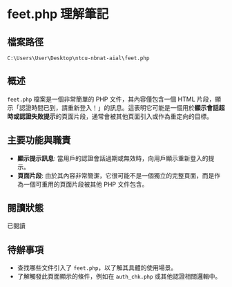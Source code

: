 # feet.php 理解筆記

## 檔案路徑
`C:\Users\User\Desktop\ntcu-nbnat-aial\feet.php`

## 概述
`feet.php` 檔案是一個非常簡單的 PHP 文件，其內容僅包含一個 HTML 片段，顯示「認證時間已到，請重新登入！」的訊息。這表明它可能是一個用於**顯示會話超時或認證失敗提示**的頁面片段，通常會被其他頁面引入或作為重定向的目標。

## 主要功能與職責
- **顯示提示訊息**: 當用戶的認證會話過期或無效時，向用戶顯示重新登入的提示。
- **頁面片段**: 由於其內容非常簡潔，它很可能不是一個獨立的完整頁面，而是作為一個可重用的頁面片段被其他 PHP 文件包含。

## 閱讀狀態
已閱讀

## 待辦事項
- 查找哪些文件引入了 `feet.php`，以了解其具體的使用場景。
- 了解觸發此頁面顯示的條件，例如在 `auth_chk.php` 或其他認證相關邏輯中。

